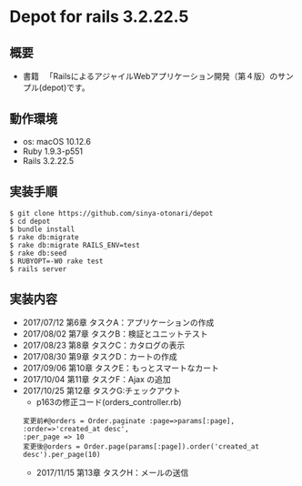# Depot for rails 3.2.22.5

## 概要

- 書籍 　「RailsによるアジャイルWebアプリケーション開発（第４版）のサンプル(depot)です。

## 動作環境

- os: macOS 10.12.6
- Ruby 1.9.3-p551
- Rails 3.2.22.5

## 実装手順

```
$ git clone https://github.com/sinya-otonari/depot
$ cd depot
$ bundle install
$ rake db:migrate
$ rake db:migrate RAILS_ENV=test
$ rake db:seed
$ RUBYOPT=-W0 rake test
$ rails server
```

## 実装内容

- 2017/07/12 第6章 タスクA：アプリケーションの作成
- 2017/08/02 第7章 タスクB：検証とユニットテスト
- 2017/08/23 第8章 タスクC：カタログの表示
- 2017/08/30 第9章 タスクD：カートの作成
- 2017/09/06 第10章 タスクE：もっとスマートなカート
- 2017/10/04 第11章 タスクF：Ajax の追加
- 2017/10/25 第12章 タスクG:チェックアウト
  - p163の修正コード(orders_controller.rb)
  ```
  変更前#@orders = Order.paginate :page=>params[:page], :order=>'created_at desc',
  :per_page => 10
  変更後@orders = Order.page(params[:page]).order('created_at desc').per_page(10)
  ```
  - 2017/11/15 第13章 タスクH：メールの送信

